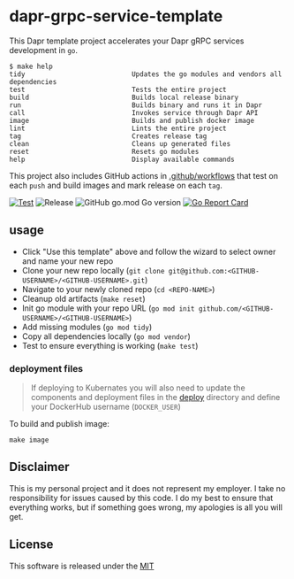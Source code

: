 # dapr-grpc-service-template

This Dapr template project accelerates your Dapr gRPC services development in `go`.

```shell
$ make help
tidy                           Updates the go modules and vendors all dependencies
test                           Tests the entire project
build                          Builds local release binary
run                            Builds binary and runs it in Dapr
call                           Invokes service through Dapr API
image                          Builds and publish docker image
lint                           Lints the entire project
tag                            Creates release tag
clean                          Cleans up generated files
reset                          Resets go modules
help                           Display available commands
```

This project also includes GitHub actions in [.github/workflows](.github/workflows) that test on each `push` and build images and mark release on each `tag`. 

[![Test](https://github.com/mchmarny/dapr-grpc-service-template/workflows/Test/badge.svg)](https://github.com/mchmarny/dapr-grpc-service-template/actions?query=workflow%3ATest) ![Release](https://github.com/mchmarny/dapr-grpc-service-template/workflows/Release/badge.svg?query=workflow%3ARelease) ![GitHub go.mod Go version](https://img.shields.io/github/go-mod/go-version/mchmarny/dapr-grpc-service-template) [![Go Report Card](https://goreportcard.com/badge/github.com/mchmarny/dapr-grpc-service-template)](https://goreportcard.com/report/github.com/mchmarny/dapr-grpc-service-template)

## usage 

* Click "Use this template" above and follow the wizard to select owner and name your new repo
* Clone your new repo locally (`git clone git@github.com:<GITHUB-USERNAME>/<GITHUB-USERNAME>.git`)
* Navigate to your newly cloned repo (`cd <REPO-NAME>`)
* Cleanup old artifacts (`make reset`)
* Init go module with your repo URL (`go mod init github.com/<GITHUB-USERNAME>/<GITHUB-USERNAME>`)
* Add missing modules (`go mod tidy`)
* Copy all dependencies locally (`go mod vendor`)
* Test to ensure everything is working (`make test`)

### deployment files

> If deploying to Kubernates you will also need to update the components and deployment files in the [deploy](deploy) directory and define your DockerHub username (`DOCKER_USER`)

To build and publish image:

```shell
make image
```

## Disclaimer

This is my personal project and it does not represent my employer. I take no responsibility for issues caused by this code. I do my best to ensure that everything works, but if something goes wrong, my apologies is all you will get.

## License

This software is released under the [MIT](./LICENSE)
